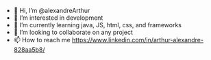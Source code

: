- 👋 Hi, I’m @alexandreArthur
- 👀 I’m interested in development
- 🌱 I’m currently learning java, JS, html, css, and frameworks
- 💞️ I’m looking to collaborate on any project
- 📫 How to reach me https://www.linkedin.com/in/arthur-alexandre-828aa5b8/

<!---
alexandreArthur/alexandreArthur is a ✨ special ✨ repository because its `README.md` (this file) appears on your GitHub profile.
You can click the Preview link to take a look at your changes.
--->
